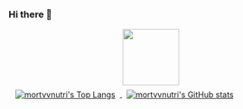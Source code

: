 ### Hi there 👋

<!--
**mortvvnutri/mortvvnutri** is a ✨ _special_ ✨ repository because its `README.md` (this file) appears on your GitHub profile.

Here are some ideas to get you started:

- 🔭 I’m currently working on ...
- 🌱 I’m currently learning ...
- 👯 I’m looking to collaborate on ...
- 🤔 I’m looking for help with ...
- 💬 Ask me about ...
- 📫 How to reach me: ...
- 😄 Pronouns: ...
- ⚡ Fun fact: ...
-->

<div id="header" align="center">
  <img src="https://media.giphy.com/media/M9gbBd9nbDrOTu1Mqx/giphy.gif" width="100"/>
</div>
<img src="https://komarev.com/ghpvc/?username=mortvvnutri&style=flat-square&color=blue" alt=""/>
<a href="https://github.com/mortvvnutri">
  <img align="center" style="margin:0.5rem" src="https://github-readme-stats-5mfnlxk67-ecoolge.vercel.app/api/top-langs/?username=mortvvnutri&hide=html,css&bg_color=60,0095B6,FFCD00&title_color=fff&text_color=fff&border_color=000" alt="mortvvnutri's Top Langs"/>
</a>
<a href="https://github.com/mortvvnutri">
  <img align="center" style="margin:0.5rem" src="https://github-readme-stats-5mfnlxk67-ecoolge.vercel.app/api?username=mortvvnutri&show_icons=true&line_height=27&count_private=true&bg_color=60,0095B6,FFCD00&title_color=fff&text_color=fff&border_color=000&icon_color=4AB097" alt="mortvvnutri's GitHub stats" />
</a>
